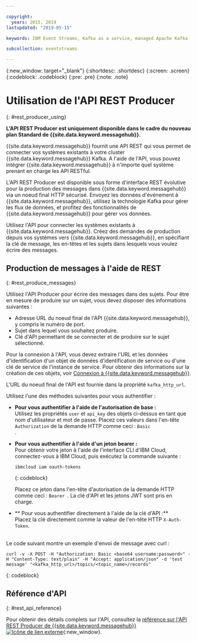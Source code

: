 ```yaml
---

copyright:
  years: 2015, 2019
lastupdated: "2019-05-15"

keywords: IBM Event Streams, Kafka as a service, managed Apache Kafka

subcollection: eventstreams

---
```


{:new_window: target="_blank"}
{:shortdesc: .shortdesc}
{:screen: .screen}
{:codeblock: .codeblock}
{:pre: .pre}
{:note: .note}

# Utilisation de l'API REST Producer
{: #rest_producer_using}


**L'API REST Producer est uniquement disponible dans le cadre du nouveau plan Standard de {{site.data.keyword.messagehub}}.**
<br/>

{{site.data.keyword.messagehub}} fournit une API REST qui vous permet de connecter vos systèmes existants à votre cluster {{site.data.keyword.messagehub}} Kafka. A l'aide de l'API, vous pouvez intégrer {{site.data.keyword.messagehub}} à n'importe quel système prenant en charge les API RESTful.

L'API REST Producer est disponible sous forme d'interface REST évolutive pour la production des messages dans {{site.data.keyword.messagehub}} via un noeud final HTTP sécurisé. Envoyez les données d'événement à {{site.data.keyword.messagehub}}, utilisez la technologie Kafka pour gérer les flux de données, et profitez des fonctionnalités de {{site.data.keyword.messagehub}} pour gérer vos données.

Utilisez l'API pour connecter les systèmes existants à {{site.data.keyword.messagehub}}. Créez des demandes de production depuis vos systèmes vers {{site.data.keyword.messagehub}}, en spécifiant la clé de message, les en-têtes et les sujets dans lesquels vous voulez écrire des messages.


## Production de messages à l'aide de REST
{: #rest_produce_messages}

Utilisez l'API Producer pour écrire des messages dans des sujets. Pour être en mesure de produire sur un sujet, vous devez disposer des informations suivantes :

* Adresse URL du noeud final de l'API {{site.data.keyword.messagehub}}, y compris le numéro de port.
* Sujet dans lequel vous souhaitez produire.
* Clé d'API permettant de se connecter et de produire sur le sujet sélectionné.

Pour la connexion à l'API, vous devez extraire l'URL et les données d'identification d'un objet de données d'identification de service ou d'une clé de service de l'instance de service. Pour obtenir des informations sur la création de ces objets, voir [Connexion à {{site.data.keyword.messagehub}}](/docs/services/EventStreams?topic=eventstreams-connecting).

L'URL du noeud final de l'API est fournie dans la propriété <code>kafka_http_url</code>.

Utilisez l'une des méthodes suivantes pour vous authentifier :

* **Pour vous authentifier à l'aide de l'autorisation de base :**<br/>
    Utilisez les propriétés <code>user</code> et <code>api_key</code> des objets ci-dessus en tant que nom d'utilisateur et mot de passe. Placez ces valeurs dans l'en-tête <code>Authorization</code> de la demande HTTP comme ceci : <code>Basic <base64 username:password></code>.

* **Pour vous authentifier à l'aide d'un jeton bearer :**<br/>
    Pour obtenir votre jeton à l'aide de l'interface CLI d'IBM Cloud, connectez-vous à IBM Cloud, puis exécutez la commande suivante : 

    ```
    ibmcloud iam oauth-tokens
    ```
    {: codeblock}

    Placez ce jeton dans l'en-tête d'autorisation de la demande HTTP comme ceci : <code>Bearer <jeton></code>. La clé d'API et les jetons JWT sont pris en charge. 

* ** Pour vous authentifier directement à l'aide de la clé d'API :**<br/>
    Placez la clé directement comme la valeur de l'en-tête HTTP <code>X-Auth-Token</code>.

<br/>
Le code suivant montre un exemple d'envoi de message avec curl :

```
curl -v -X POST -H "Authorization: Basic <base64 username:password>" -H "Content-Type: text/plain" -H "Accept: application/json" -d 'test message' "<kafka_http_url>/topics/<topic_name>/records"
```
{: codeblock}


## Référence d'API
{: #rest_api_reference}

Pour obtenir des détails complets sur l'API, consultez la
[référence sur l'API REST Producer de {{site.data.keyword.messagehub}} ![Icône de lien externe](../../icons/launch-glyph.svg "Icône de lien externe")](https://ibm.github.io/event-streams/api/){:new_window}.












